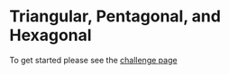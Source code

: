 # Triangular, Pentagonal, and Hexagonal

To get started please see the [challenge page](https://projecteuler.net/problem=45)
